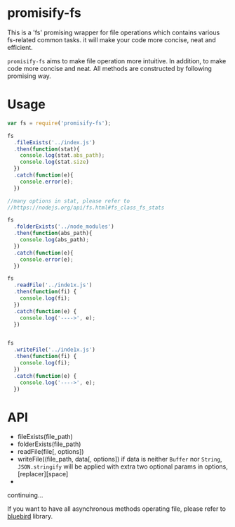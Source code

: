 # promisify-fs
This is a 'fs' promising wrapper for file operations which contains various fs-related common tasks. it will make your code more concise, neat and efficient.

`promisify-fs` aims to make file operation more intuitive. In addition, to make code more concise and neat. All methods are constructed by following promising way.

# Usage
```javascript
var fs = require('promisify-fs');

fs
  .fileExists('../index.js')
  .then(function(stat){
    console.log(stat.abs_path);
    console.log(stat.size)
  })
  .catch(function(e){
    console.error(e);
  })

//many options in stat, please refer to
//https://nodejs.org/api/fs.html#fs_class_fs_stats

fs
  .folderExists('../node_modules')
  .then(function(abs_path){
    console.log(abs_path);
  })
  .catch(function(e){
    console.error(e);
  })

fs
  .readFile('../inde1x.js')
  .then(function(fi) {
    console.log(fi);
  })
  .catch(function(e) {
    console.log('---->', e);
  })


fs
  .writeFile('../inde1x.js')
  .then(function(fi) {
    console.log(fi);
  })
  .catch(function(e) {
    console.log('---->', e);
  })


```

# API

* fileExists(file_path)
* folderExists(file_path)
* readFile(file[, options])
* writeFile((file_path, data[, options])
    if data is neither  `Buffer` nor `String`, `JSON.stringify` will be applied with extra two optional params in options,[replacer][space]
*

continuing...

If you want to have all asynchronous methods operating file, please refer to [bluebird](http://bluebirdjs.com/docs/api/promise.promisifyall.html) library.
